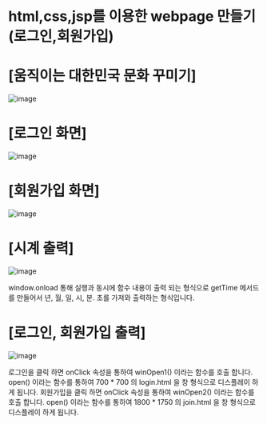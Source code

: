 # html,css,jsp를 이용한 webpage 만들기(로그인,회원가입)

# [움직이는 대한민국 문화 꾸미기]

![image](https://github.com/seokhyun06/WebPage/assets/122009563/73830d89-2808-4877-bf2e-8745c00f19ab)

# [로그인 화면]

![image](https://github.com/seokhyun06/WebPage/assets/122009563/53bae2b3-88e2-47a3-a491-59dea031361e)

# [회원가입 화면]

![image](https://github.com/seokhyun06/WebPage/assets/122009563/25551940-46d2-4173-b550-5728738ef982)

# [시계 출력]
![image](https://github.com/seokhyun06/WebPage/assets/122009563/d404cdf4-698a-458e-adea-accc3cc2a16c)

window.onload 통해 실행과 동시에 함수 내용이 출력 되는 형식으로 getTime 메서드를 만들어서 년, 월, 일, 시, 분. 초를 가져와 출력하는 형식입니다.

# [로그인, 회원가입 출력]
![image](https://github.com/seokhyun06/WebPage/assets/122009563/9b1ecff4-7b54-43c7-8507-d3e3799dce47)

로그인을 클릭 하면 onClick 속성을 통하여 winOpen1() 이라는 함수를 호출 합니다. open() 이라는 함수를 통하여 700 * 700 의 login.html 을 창 형식으로 디스플레이 하게 됩니다.
회원가입을 클릭 하면 onClick 속성을 통하여 winOpen2() 이라는 함수를 호출 합니다. open() 이라는 함수를 통하여 1800 * 1750 의 join.html 을 창 형식으로 디스플레이 하게 됩니다.
